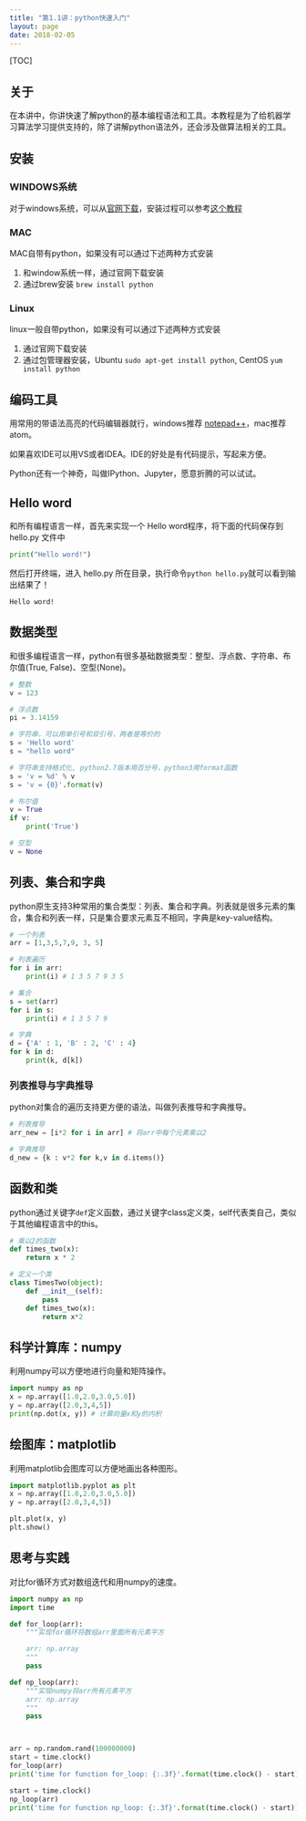 ```yaml
---
title: "第1.1讲：python快速入门"
layout: page
date: 2018-02-05
---
```

[TOC]

## 关于
在本讲中，你讲快速了解python的基本编程语法和工具。本教程是为了给机器学习算法学习提供支持的，除了讲解python语法外，还会涉及做算法相关的工具。

## 安装
### WINDOWS系统
对于windows系统，可以从[官网下载](https://www.python.org/downloads/)，安装过程可以参考[这个教程](https://www.liaoxuefeng.com/wiki/0014316089557264a6b348958f449949df42a6d3a2e542c000/0014316090478912dab2a3a9e8f4ed49d28854b292f85bb000)

### MAC
MAC自带有python，如果没有可以通过下述两种方式安装

1. 和window系统一样，通过官网下载安装
2. 通过brew安装 `brew install python`

### Linux
linux一般自带python，如果没有可以通过下述两种方式安装

1. 通过官网下载安装
2. 通过包管理器安装，Ubuntu `sudo apt-get install python`, CentOS `yum install python`

## 编码工具
用常用的带语法高亮的代码编辑器就行，windows推荐 [notepad++]()，mac推荐 atom。

如果喜欢IDE可以用VS或者IDEA。IDE的好处是有代码提示，写起来方便。

Python还有一个神奇，叫做IPython、Jupyter，愿意折腾的可以试试。

## Hello word
和所有编程语言一样，首先来实现一个 Hello word程序，将下面的代码保存到 hello.py 文件中

```python
print("Hello word!")
```

然后打开终端，进入 hello.py 所在目录，执行命令`python hello.py`就可以看到输出结果了！

    Hello word!

## 数据类型
和很多编程语言一样，python有很多基础数据类型：整型、浮点数、字符串、布尔值(True, False)、空型(None)。

```python
# 整数
v = 123

# 浮点数
pi = 3.14159

# 字符串，可以用单引号和双引号，两者是等价的
s = 'Hello word'
s = "hello word"

# 字符串支持格式化, python2.7版本用百分号，python3用format函数
s = 'v = %d' % v
s = 'v = {0}'.format(v)

# 布尔值
v = True
if v:
    print('True')

# 空型
v = None
```

## 列表、集合和字典
python原生支持3种常用的集合类型：列表、集合和字典。列表就是很多元素的集合，集合和列表一样，只是集合要求元素互不相同，字典是key-value结构。

```python
# 一个列表
arr = [1,3,5,7,9, 3, 5]

# 列表遍历
for i in arr:
    print(i) # 1 3 5 7 9 3 5

# 集合
s = set(arr)
for i in s:
    print(i) # 1 3 5 7 9

# 字典
d = {'A' : 1, 'B' : 2, 'C' : 4}
for k in d:
    print(k, d[k])

```

### 列表推导与字典推导
python对集合的遍历支持更方便的语法，叫做列表推导和字典推导。

```python
# 列表推导
arr_new = [i*2 for i in arr] # 将arr中每个元素乘以2

# 字典推导
d_new = {k : v*2 for k,v in d.items()}
```


## 函数和类
python通过关键字`def`定义函数，通过关键字class定义类，self代表类自己，类似于其他编程语言中的this。

```python
# 乘以2的函数
def times_two(x):
    return x * 2

# 定义一个类
class TimesTwo(object):
    def __init__(self):
        pass
    def times_two(x):
        return x*2
```

## 科学计算库：numpy
利用numpy可以方便地进行向量和矩阵操作。

```python
import numpy as np
x = np.array([1.0,2.0,3.0,5.0])
y = np.array([2.0,3,4,5])
print(np.dot(x, y)) # 计算向量x和y的内积
```

## 绘图库：matplotlib
利用matplotlib会图库可以方便地画出各种图形。

```python
import matplotlib.pyplot as plt
x = np.array([1.0,2.0,3.0,5.0])
y = np.array([2.0,3,4,5])

plt.plot(x, y)
plt.show()
```


## 思考与实践
对比for循环方式对数组迭代和用numpy的速度。

```python
import numpy as np
import time

def for_loop(arr):
    """实现for循环将数组arr里面所有元素平方

    arr: np.array
    """
    pass

def np_loop(arr):
    """实现numpy将arr所有元素平方
    arr: np.array
    """
    pass



arr = np.random.rand(100000000)
start = time.clock()
for_loop(arr)
print('time for function for_loop: {:.3f}'.format(time.clock() - start))

start = time.clock()
np_loop(arr)
print('time for function np_loop: {:.3f}'.format(time.clock() - start))
````
